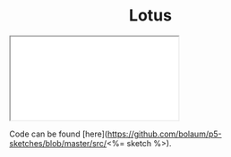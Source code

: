 # <center>Lotus</center>

<div class="flex-container align-center">
  <iframe src="<%= sketch %>/<%= sketch %>.html" width="<%= size %>px" height="<%= size %>px"></iframe>
</div>

Code can be found [here](https://github.com/bolaum/p5-sketches/blob/master/src/<%= sketch %>).
